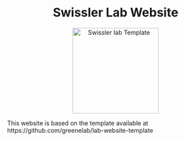 <h1 align="center">Swissler Lab Website</h1>
<p align="center">
<img height="200" src="https://raw.githubusercontent.com/greenelab/lab-website-template/main/favicons/share-thumbnail.jpg?raw=true" alt="Swissler lab Template">
</p>
This website is based on the template available at https://github.com/greenelab/lab-website-template

